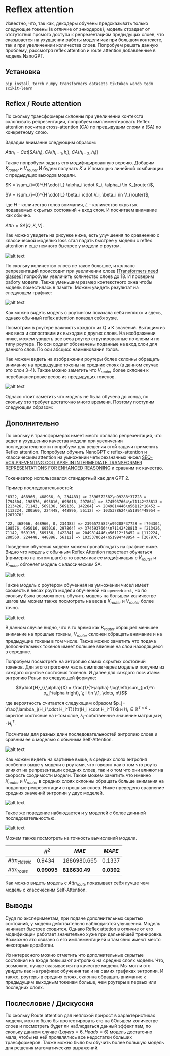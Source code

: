 # Reflex attention

Известно, что, так как, декодеры обучены предсказывать только следующие токены (в отличие от энкодеров), модель страдает от отстутствия прямого доступа к репрезентациям предыдущих слоев, что сказывается на ухудшении работы модели как при большом контексте, так и при увеличениии количества слоев.
Попробуем решать данную проблему, рассмотря reflex attention и route attention добавленные в модель NanoGPT.

## Установка

```
pip install torch numpy transformers datasets tiktoken wandb tqdm scikit-learn
```

## Reflex / Route attention

По скольку трансформеры склонны при увеличении контекста схлопывать репрезентации,
попробуем имплементировать Reflex attention посчитав cross-attention (CA) по предыдущим слоям и (SA) по конкретному слою.

Зададим внимание следующим образом:

$Attn_i = Cat[SA(h_i), \; CA(h_{i-1}, h_i) , \; CA(h_{i-2}, h_i)]$

Также попробуем задать его модифицированную версию. Добавим $K_{router}$ и $V_{router}$ И будем получать $K$ и $V$ помощью линейной комбинации с предыдущих выходов модели.

$K = \sum_{i=0}^{H \cdot L} \alpha_i \cdot K_i, \alpha_i \in K_{router}$,

$V = \sum_{i=0}^{H \cdot L} \beta_i \cdot V_i, \beta_i \in V_{router}$,

где $H$ - количество голов внимания, $L$ - количество скрытых подаваемых скрытых состояний + вход слоя. И посчитаем внимание как обычно.

$Attn = SA[Q, K, V]$.

Как можно увидеть на рисунке ниже, есть улучшения по сравнению с классической моделью loss стал падать быстрее у модели с reflex attention и еще немного быстрее у модели с роутом. 

![alt text](images/reflex_n_route_attn_compare.png)

 
По скольку количество слоев не такое большое, и коллапс репрезентаций происходит при увеличении слоев [[Transformers need glasses](https://arxiv.org/pdf/2406.04267)] попробуем увеличить количество слоев до 18. И проверим работу модели.
Также уменьшим размер контекстного окна чтобы модель поместилась в память. Можем увидеть результат на следующем графике: 

![alt text](images/l18_reflex_n_route_attn_compare.png)

Как можно видеть модель с роутингом показала себя неплохо и здесь, однако обычный reflex attention показал себя хуже.

Посмотрим в роутере важность каждого из Q и K значений. Вытащим из них веса и сопоставим их выходам с других слоев.
На изображении ниже, можем увидеть все веса роутер сгрупированные по слоям и по типу роутера. По оси ордиат обозначены поданные на вход слои для данного слоя. По оси абсцисс наименования голов. 

Как можем видеть на изображении роутеры более склонны обращать внимание на предыдущие токены на средних слоях (в данном случае это слои 3-4). Также можно заметить что $V_{router}$ более склонен к перебалансировке весов из предыдущих токенов.

![alt text](images/layers_connection_compare.png)

Однако стоит заметить что модель не была обучена до конца, по скольку это требует достаточно много времени. Поэтому поступим следующим образом:

## Дополнительно
По скольку в трансформерах имеет место коллапс репрезентаций, что ведет к ухудшению качества модели при увеличении последовательности попробуем для решения этой задачи применить Reflex attention. Попробуем обучить NanoGPT с reflex-attention и классическим attention на умножении четырехзначных чисел [SEQ-VCR:PREVENTING COLLAPSE IN INTERMEDIATE
TRANSFORMER REPRESENTATIONS FOR ENHANCED
REASONING](https://arxiv.org/pdf/2411.02344) и сравним их качество.

Токенизатор использовался стандартный как для GPT 2.

Пример последовательностей:
```
'6322, 468966, 468966, 0, 234483] => 2396572582\n99288*37728 = [794304, 198576, 695016, 695016, 297864] => 3745937664\n71142*28813 = [213426, 71142, 569136, 569136, 142284] => 2049814446\n56112*18452 = [112224, 280560, 224448, 448896, 56112] => 1035378624\n51994*48954 = [207976'

'22, 468966, 468966, 0, 234483] => 2396572582\n99288*37728 = [794304, 198576, 695016, 695016, 297864] => 3745937664\n71142*28813 = [213426, 71142, 569136, 569136, 142284] => 2049814446\n56112*18452 = [112224, 280560, 224448, 448896, 56112] => 1035378624\n51994*48954 = [207976,'
```

Поведение обучения модели можем пронаблюдать на графике ниже. Видно что модель с обычным Reflex Attention перестает обучаться (примерно на пятом шаге) в то время как ее модификация с $K_{router}$ и $V_{router}$ обгоняет модель с классическим SA. 

![alt text](images/l6_reflex_n_route_attn_compare_digit_multiplication.png)

Также модель с роутером обученная на умножении чисел имеет схожесть в весах роута модели обученной на `openwebtext`, но по скольку была возможность обучить модель на большем количестве шагов мы можем также посмотреть на веса в $K_{router}$ и $V_{router}$ более точно.

![alt text](images/layers_connection_compare_mul.png)

В данном случае видно, что в то время как $K_{router}$ обращает меньшее внимание на прошлые токены, $V_{router}$ склонен обращать внимание и на предыдущие токены в том числе. Также можно заметить что подача дополнительных токенов имеет большее влияние на слои находящиеся в середине.

Попробуем посмотреть на энтропию самих скрытых состояний токенов. Для этого прогоним часть сэмплов через модель и получим из каждого скрытые состояния токенов. И далее для каждого посчитаем энтропию Реньи по следующей формуле:

$$\ddot{H}_{i,\alpha}(X) = \frac{1}{1-\alpha} \log\left(\sum_{j=1}^n p_j^\alpha \right), \; i \in \{1, \dots, n\}$$

где вероятность считается следующим образом $p_j= \frac{\lambda_j(H_i \cdot H_i^T)}{tr(H_i \cdot H_i^T)}$ и $H_i \in \mathbb{R}^{T \times d}$ - скрытое состояние на $i$-том слое, $\lambda_j$-собственные значение матрицы $H_i \cdot H_i^T$.


Посчитаем для разных длин последовательностей энтропию слоев и сравним ее с моделью с обычным Self-Attention.

![alt text](images/layers_entropy.png)

Как можем видеть на картинке выше, в средних слоях энтропия особенно выше у модели с роутами, что говорит как о том что роуты влияют на репрезентации средних слоев, так и о том что они влияют на скорость сходимости модели. Также можем заметить что именно $K_{router}$ и $V_{router}$ в средних слоях склонны обращать больше внимания на поданные репрезентации с прошлых слоев. Ниже преведено сравнение средних значений энтропии у двух моделей. 

![alt text](images/layers_entropy_simple.png)

Такое же поведение наблюдается и у моделей с более длинной последовательностью.

![alt text](images/layers_entropy_long.png)

Можем также посмотреть на точность вычислений модели.

|| $R^2$ | $MAE$  | $MAPE$  |
|---|-------|------|------|
|$Attn_{classic}$|   0.9434  |    1886980.665  |    0.1337  |
|$Attn_{route}$|   **0.99095**    |     **816630.49**  |    **0.0392**  |

Как можно видеть модель с $Attn_{route}$ показывает себя лучше чем модель с классческим Self-Attention.


## Выводы
Судя по экспериментам, при подаче дополнительных скрытых состояний, у модели действительно наблюдаются улучшения. Модель начинает быстрее сходится. Однако Reflex attetion в отличие от его модификации работает значительно хуже при дальнейшей тренировке. Возможно это связано с его имплементацией и там явно имеют место некоторые доработки. 

Из интересного можно отметить что дополнительные скрытые состояния на входе повышают энтропию на средних слоях модели. Что, возможно, лучше сказывается на качестве модели. Мы могли это увидеть как на графиках обучения так и на самих графиках энтропии. И также, роутеры в средних слоях, склонна обращать внимание к предыдущим выходным токенам больше, чем роутеры в первых или последних слоях.

## Послесловие / Дискуссия
По скольку Route attention дал неплохой прирост в характеристиках модели, можно было бы протестировать его на бОльшем количестве слоев и посмотреть будет ли наблюдаться данный эффект там, по скольку данном случае ($Layers=6, Heads=6$) модель достаточно мала, чтобы на ней проявлялись все недостатки больших трансформеров. Также можно было бы обучить более большую модель для решения математических выражений.
